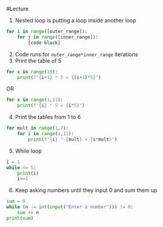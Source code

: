 #Lecture 
1. Nested loop is putting a loop inside another loop
```python
for i in range([outer_range]):
	for j in range([inner_range]):
		[code block]
```
2. Code runs for `outer_range*inner_range` iterations
3. Print the table of 5
```python
for x in range(10):
	print(f"{i+1} * 5 = {(i+1)*5}")
```
OR
```python
for x in range(1,11):
	print(f"{i} * 5 = {i*5}")
```
4. Print the tables from 1 to 6
```python
for mult in range(1,7):
	for i in range(1,11):
		print(f"{i} * {mult} = {i*mult}")
```
5. While loop
```python
i = 1
while <= 5:
	print(i)
	i+=1
```
6. Keep asking numbers until they input 0 and sum them up
```python
sum = 0
while (n := int(input("Enter a number"))) != 0:
	sum += n
print(sum)
```
